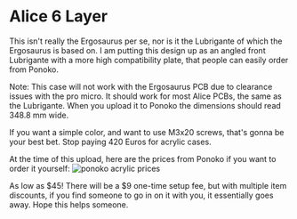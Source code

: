 # Alice 6 Layer

This isn't really the Ergosaurus per se, nor is it the Lubrigante of which the Ergosaurus is based on. I am putting this design up as an angled front Lubrigante with a more high compatibility plate, that people can easily order from Ponoko. 

Note: This case will not work with the Ergosaurus PCB due to clearance issues with the pro micro. It should work for most Alice PCBs, the same as the Lubrigante. When you upload it to Ponoko the dimensions should read 348.8 mm wide.

If you want a simple color, and want to use M3x20 screws, that's gonna be your best bet. Stop paying 420 Euros for acrylic cases.

At the time of this upload, here are the prices from Ponoko if you want to order it yourself:
![ponoko acrylic prices](https://i.imgur.com/zA459ft.png)

As low as $45! There will be a $9 one-time setup fee, but with multiple item discounts, if you find someone to go in on it with you, it essentially goes away. Hope this helps someone.
